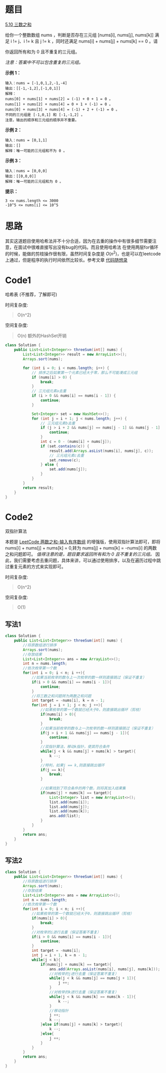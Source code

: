 # 题目
[5.10 三数之和](https://leetcode.cn/problems/3sum/)

给你一个整数数组 nums ，判断是否存在三元组 [nums[i], nums[j], nums[k]] 满足 i != j、i != k 且 j != k ，同时还满足 nums[i] + nums[j] + nums[k] == 0 。请

你返回所有和为 0 且不重复的三元组。

_注意：答案中不可以包含重复的三元组。_

**示例 1：**
``` 
输入：nums = [-1,0,1,2,-1,-4]
输出：[[-1,-1,2],[-1,0,1]]
解释：
nums[0] + nums[1] + nums[2] = (-1) + 0 + 1 = 0 。
nums[1] + nums[2] + nums[4] = 0 + 1 + (-1) = 0 。
nums[0] + nums[3] + nums[4] = (-1) + 2 + (-1) = 0 。
不同的三元组是 [-1,0,1] 和 [-1,-1,2] 。
注意，输出的顺序和三元组的顺序并不重要。
```

**示例 2：**
``` 
输入：nums = [0,1,1]
输出：[]
解释：唯一可能的三元组和不为 0 。
```

**示例 3：**
``` 
输入：nums = [0,0,0]
输出：[[0,0,0]]
解释：唯一可能的三元组和为 0 。
```


**提示：**
```
3 <= nums.length <= 3000
-10^5 <= nums[i] <= 10^5
```

# 思路
其实这道题目使用哈希法并不十分合适，因为在去重的操作中有很多细节需要注意，在面试中很难直接写出没有bug的代码。而且使用哈希法 在使用两层for循环的时候，能做的剪枝操作很有限，虽然时间复杂度是 $O(n^2)$，也是可以在leetcode上通过，但是程序的执行时间依然比较长。参考文章 [代码随想录](https://programmercarl.com/0015.%E4%B8%89%E6%95%B0%E4%B9%8B%E5%92%8C.html#%E6%80%9D%E8%B7%AF)

# Code1
哈希表 (不推荐，了解即可)

时间复杂度:
>O(n^2)

空间复杂度:
> O(n)  额外的HashSet开销
```java
class Solution {
    public List<List<Integer>> threeSum(int[] nums) {
        List<List<Integer>> result = new ArrayList<>();
        Arrays.sort(nums);

        for (int i = 0; i < nums.length; i++) {
            // 排序之后如果第一个元素已经大于零，那么不可能凑成三元组
            if (nums[i] > 0) {
                break;
            }
            // 三元组元素a去重
            if (i > 0 && nums[i] == nums[i - 1]) {
                continue;
            }

            Set<Integer> set = new HashSet<>();
            for (int j = i + 1; j < nums.length; j++) {
                // 三元组元素b去重
                if (j > i + 2 && nums[j] == nums[j - 1] && nums[j - 1] == nums[j - 2]) {
                    continue;
                }
                int c = 0 - (nums[i] + nums[j]);
                if (set.contains(c)) {
                    result.add(Arrays.asList(nums[i], nums[j], c));
                    // 三元组元素c去重
                    set.remove(c);
                } else {
                    set.add(nums[j]);
                }
            }
        }
        return result;
    }
}
```

# Code2
双指针算法

本题是 [LeetCode 两数之和-输入有序数组](https://leetcode.cn/problems/two-sum-ii-input-array-is-sorted/description/)
的增强版，使用双指针算法即可，即将nums[i] + nums[j] + nums[k] = 0,转为 nums[j] + nums[k] = -nums[i] 的两数之和问题即可。
*值得注意的是，题目要求返回所有和为 0 且不重复的三元组。* 因此，我们需要考虑去重问题，具体来讲，可以通过使用排序，以及在遍历过程中跳过重复元素的方式来实现即可。

时间复杂度:
>O(n^2)

空间复杂度:
> O(1)  

## 写法1
```java
class Solution {
    public List<List<Integer>> threeSum(int[] nums) {
        //将原数组进行排序
        Arrays.sort(nums);
        //存放结果
        List<List<Integer>> ans = new ArrayList<>();
        int n = nums.length;
        //依次枚举第一个数
        for(int i = 0; i < n; i ++){
            //如果当前枚举的数与上一次枚举的数一样则直接跳过（保证不重复）
            if(i > 0 && nums[i] == nums[i - 1]){
                continue;
            }
            //将三数之和问题转为两数之和问题
            int target = -nums[i], k = n - 1;
            for(int j = i + 1; j < n; j ++){
                //如果枚举的第一个数就已经大于0，则直接跳出循环（剪枝）
                if(nums[i] > 0){
                    break;
                }
                //如果当前枚举的数与上一次枚举的数一样则直接跳过（保证不重复）
                if(j > i + 1 && nums[j] == nums[j - 1]){
                    continue;
                }
                //双指针算法，移动k指针，使其符合条件
                while(j < k && nums[j] + nums[k] > target){
                    k --;
                }
                //特判，如果j == k,则直接跳出循环
                if(j == k){
                    break;
                }
                
                //如果找到了符合条件的两个数，则将其加入结果集
                if(nums[j] + nums[k] == target){
                    List<Integer> list = new ArrayList<>();
                    list.add(nums[i]);
                    list.add(nums[j]);
                    list.add(nums[k]);
                    ans.add(list);
                }
            }
        }
        return ans;
    }
}
```

## 写法2
```java
class Solution {
    public List<List<Integer>> threeSum(int[] nums) {
        //将原数组进行排序
        Arrays.sort(nums);
        //存放结果
        List<List<Integer>> ans = new ArrayList<>();
        int n = nums.length;
        //依次枚举第一个数
        for(int i = 0; i < n; i ++){
            //如果枚举的第一个数就已经大于0，则直接跳出循环（剪枝）
            if(nums[i] > 0){
                break;
            }
            //对枚举的i进行去重（保证答案不重复）
            if(i > 0 && nums[i] == nums[i - 1]){
                continue;
            }
            int target = -nums[i];
            int j = i + 1, k = n - 1;
            while(j < k){
                if(nums[j] + nums[k] == target){
                    ans.add(Arrays.asList(nums[i], nums[j], nums[k]));
                    //对枚举的j进行去重（保证答案不重复）
                    while(j < k && nums[j] == nums[j + 1]){
                        j ++;
                    }
                    //对枚举的k进行去重（保证答案不重复）
                    while(j < k && nums[k] == nums[k - 1]){
                        k --;
                    }
                    //移动指针
                    j ++;
                    k --;
                }else if(nums[j] + nums[k] > target){
                    k --;
                }else{
                    j ++;
                }
            }
        }
        return ans;
    }
}
```